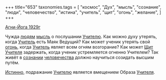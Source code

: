 +++
title="653"
taxonomies.tags = [
 "космос",
 "Дух",
 "мысль",
 "сознание",
 "люди",
 "человечество",
 "истина",
 "учитель",
 "щит",
 "огонь",
 "желание",
]
+++

[Агни-Йога 1929г](/agni/1929)

Чужда [людям](/tags/люди) [мысль](/tags/мысль) о послушании [Учителю](/tags/учитель). Как можно духу утерять, когда [Учитель](/tags/учитель) есть Маяк Ведущий? Как может ученик утерять свой [огонь](/tags/огонь), когда [Учитель](/tags/учитель) являет всем огням возгорание? Как может [Щит](/tags/щит) [Учителя](/tags/учитель) задержать, когда ученик устремляется огненно Учителем? Так живёт в [сознании](/tags/сознание) [человечества](/tags/человечество) должно научиться созидать высшим путём.   

[Истинно](/tags/истина), подражание [Учителю](/tags/учитель) является вмещением Образа [Учителя](/tags/учитель).